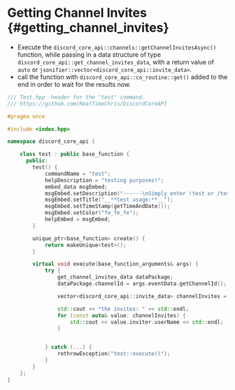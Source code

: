 Getting Channel Invites {#getting_channel_invites}
============
- Execute the `discord_core_api::channels::getChannelInvitesAsync()` function, while passing in a data structure of type `discord_core_api::get_channel_invites_data`, with a return value of `auto` or `jsonifier::vector<discord_core_api::invite_data>`.
- call the function with `discord_core_api::co_routine::get()` added to the end in order to wait for the results now.

```cpp
/// Test.hpp -header for the "test" command.
/// https://github.com/RealTimeChris/DiscordCoreAPI

#pragma once

#include <index.hpp>

namespace discord_core_api {

	class test : public base_function {
	  public:
		test() {
			commandName = "test";
			helpDescription = "testing purposes!";
			embed_data msgEmbed;
			msgEmbed.setDescription("------\nSimply enter !test or /test!\n------");
			msgEmbed.setTitle("__**test usage:**__");
			msgEmbed.setTimeStamp(getTimeAndDate());
			msgEmbed.setColor("fe_fe_fe");
			helpEmbed = msgEmbed;
		}

		unique_ptr<base_function> create() {
			return makeUnique<test>();
		}

		virtual void execute(base_function_arguments& args) {
			try {
				get_channel_invites_data dataPackage;
				dataPackage.channelId = args.eventData.getChannelId();

				vector<discord_core_api::invite_data> channelInvites = discord_core_api::channels::getChannelInvitesAsync(const dataPackage).get();

				std::cout << "the invites: " << std::endl;
				for (const auto& value: channelInvites) {
					std::cout << value.inviter.userName << std::endl;
				}


			} catch (...) {
				rethrowException("test::execute()");
			}
		}
	};
}
```
